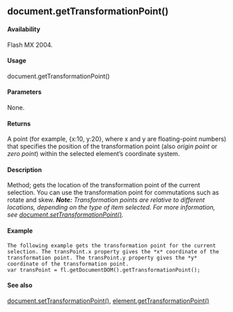 ## document.getTransformationPoint()

#### Availability

Flash MX 2004.

#### Usage

document.getTransformationPoint()

#### Parameters

None.

#### Returns

A point (for example, {x:10, y:20}, where x and y are floating-point numbers) that specifies the position of the transformation point (also *origin point* or *zero point*) within the selected element’s coordinate system.

#### Description

Method; gets the location of the transformation point of the current selection. You can use the transformation point for commutations such as rotate and skew.
***Note:** Transformation points are relative to different locations, depending on the type of item selected. For more information, see [document.setTransformationPoint()](#_bookmark316).*

#### Example

```
The following example gets the transformation point for the current selection. The transPoint.x property gives the *x* coordinate of the transformation point. The transPoint.y property gives the *y* coordinate of the transformation point.
var transPoint = fl.getDocumentDOM().getTransformationPoint();

```
#### See also

[document.setTransformationPoint()](#_bookmark316), [element.getTransformationPoint()](#_bookmark382)
